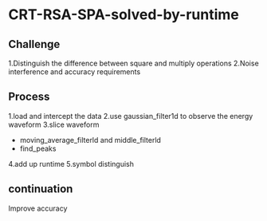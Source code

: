 # CRT-RSA-SPA-solved-by-runtime

## Challenge

1.Distinguish the difference between square and multiply operations
		2.Noise interference and accuracy requirements

## Process

1.load and intercept the data
		2.use gaussian_filter1d to observe the energy waveform
		3.slice waveform

  * moving_average_filterld and middle_filterld
  * find_peaks

4.add up runtime
		5.symbol distinguish

## continuation

Improve accuracy
